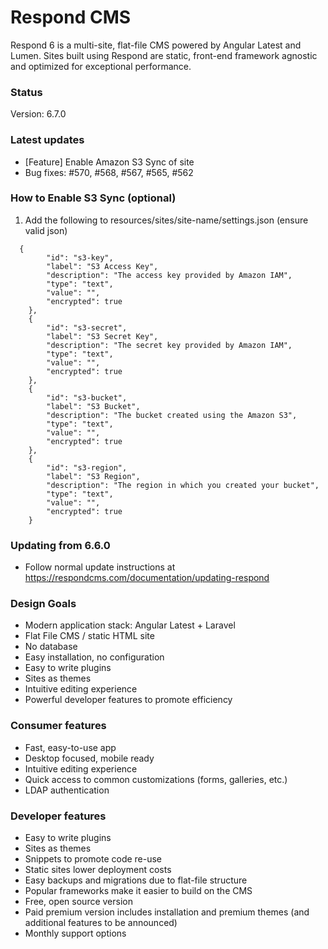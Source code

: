 # Respond CMS

Respond 6 is a multi-site, flat-file CMS powered by Angular Latest and Lumen.  Sites built using Respond are static, front-end framework agnostic and optimized for exceptional performance.

### Status
Version: 6.7.0

### Latest updates
- [Feature] Enable Amazon S3 Sync of site
- Bug fixes: #570, #568, #567, #565, #562


### How to Enable S3 Sync (optional)
1. Add the following to resources/sites/site-name/settings.json (ensure valid json)

```
  {
        "id": "s3-key",
        "label": "S3 Access Key",
        "description": "The access key provided by Amazon IAM",
        "type": "text",
        "value": "",
        "encrypted": true
    },
    {
        "id": "s3-secret",
        "label": "S3 Secret Key",
        "description": "The secret key provided by Amazon IAM",
        "type": "text",
        "value": "",
        "encrypted": true
    },
    {
        "id": "s3-bucket",
        "label": "S3 Bucket",
        "description": "The bucket created using the Amazon S3",
        "type": "text",
        "value": "",
        "encrypted": true
    },
    {
        "id": "s3-region",
        "label": "S3 Region",
        "description": "The region in which you created your bucket",
        "type": "text",
        "value": "",
        "encrypted": true
    }
```

### Updating from 6.6.0
- Follow normal update instructions at https://respondcms.com/documentation/updating-respond

### Design Goals
- Modern application stack: Angular Latest + Laravel
- Flat File CMS / static HTML site
- No database
- Easy installation, no configuration
- Easy to write plugins
- Sites as themes
- Intuitive editing experience
- Powerful developer features to promote efficiency

### Consumer features
- Fast, easy-to-use app
- Desktop focused, mobile ready
- Intuitive editing experience
- Quick access to common customizations (forms, galleries, etc.)
- LDAP authentication

### Developer features
- Easy to write plugins
- Sites as themes
- Snippets to promote code re-use
- Static sites lower deployment costs
- Easy backups and migrations due to flat-file structure
- Popular frameworks make it easier to build on the CMS
- Free, open source version
- Paid premium version includes installation and premium themes (and additional features to be announced)
- Monthly support options
